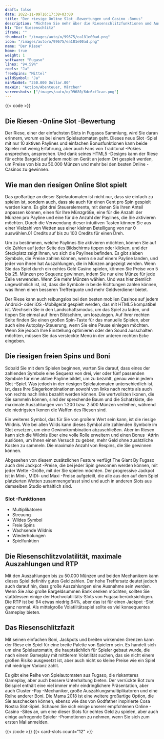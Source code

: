 ```yaml
---
draft: false
date: 2022-11-09T16:17:38+03:00
title: "Der riesige Online Slot -Bewertungen und Casino -Bonus"
description: "Möchten Sie mehr über die Riesenschlitzfunktionen und Auszahlungen erfahren? Unabhängig bewertet Slot -Spiele - siehe die Gedanken unseres Experten hier!"
h1: "Der Riesenschlitz"
iframe: ""
thumbnail: "/images/auto/o/99675/ea181e00ad.png"
icon: "/images/auto/o/99675/ea181e00ad.png"
name: "Der Riese"
home: true
weight: 1
software: "Fugaso"
lines: "94.59%"
reels: "Ja"
freeSpins: "Mittel"
wildSymbol: "Ja"
minMaxBet: "250.000 Dollar.00"
maxWin: "Action/Abenteuer, Märchen"
screenshots: ["/images/auto/o/99680/6dc6cf1cae.png"]
---
```


{{< code >}}<h2>Die Riesen -Online Slot -Bewertung</h2><p>Der Riese, einer der einfachsten Slots in Fugasos Sammlung, wird Sie daran erinnern, worum es bei einem Spielautomaten geht. Dieses neue Slot -Spiel mit nur 10 aktiven Paylines und einfachen Bonusfunktionen kann beide Spieler mit wenig Erfahrung, aber auch Fans von Traditonal -Pokies ansprechen, ansprechen. Und dank seines HTML5 -Designs kann der Riese für echte Bargeld auf jedem mobilen Gerät an jedem Ort gespielt werden, um Preise von bis zu 50.000 Münzen und mehr bei den besten Online -Casinos zu gewinnen.</p><h2>Wie man den riesigen Online Slot spielt</h2><p>Das großartige an dieser Spielautomaten ist nicht nur, dass sie einfach zu spielen ist, sondern auch, dass sie auch für einen Cent pro Spin gespielt werden kann. Es gibt drei Steuerelemente, mit denen Sie Ihren Anteil anpassen können, einen für Ihre Münzgröße, eine für die Anzahl der Münzen pro Payline und eine für die Anzahl der Paylines, die Sie aktivieren möchten. Durch die Verwendung dieser intuitiven Tasten können Sie aus einer Vielzahl von Wetten aus einer kleinen Beteiligung von nur 0 auswählen.01 Credits auf bis zu 100 Credits für einen Dreh.</p><p>Um zu bestimmen, welche Paylines Sie aktivieren möchten, können Sie auf die Zahlen auf jeder Seite des Bildschirms tippen oder klicken, und der Steckplatz zeigt Ihnen, wo sich die Paylines befinden. Es gibt sieben Symbole, die Preise zahlen können, wenn sie auf einem Payline landen, und jeder von ihnen hat Auszahlungen, die in Münzen angezeigt werden. Wenn Sie das Spiel durch ein echtes Geld Casino spielen, können Sie Preise von 5 bis 25. Münzen pro Sequenz gewinnen, indem Sie nur eine Münze für jede Zeile verwenden. Wenn Sie mehr Münzen wählen. Und was hier ziemlich ungewöhnlich ist, ist, dass die Symbole in beide Richtungen zahlen können, was Ihnen einen besseren Trefferquote und mehr Geldverdiener bietet.</p><p>Der Riese kann auch reibungslos bei den besten mobilen Casinos auf jedem Android- oder iOS -Mobilgerät gespielt werden, das mit HTML5 kompatibel ist. Wechseln Sie in den Landschaftsmodus, um das Spiel zu laden, und tippen Sie einmal auf Ihren Bildschirm, um loszulegen. Auf Ihrer rechten Seite finden Sie einen großen Spin-Taste für das manuelle Spielen, aber auch eine Autoplay-Steuerung, wenn Sie eine Pause einlegen möchten. Wenn Sie jedoch Ihre Einstellung optimieren oder den Sound ausschalten möchten, müssen Sie das versteckte Menü in der unteren rechten Ecke eingeben.</p><h2>Die riesigen freien Spins und Boni</h2><p>Sobald Sie mit dem Spielen beginnen, warten Sie darauf, dass eines der zahlenden Symbole eine Sequenz von drei, vier oder fünf passenden Symbole für eine aktive Payline bildet, um zu bezahlt, genau wie in jedem Slot -Spiel. Was jedoch in der riesigen Spielautomaten unterschiedlich ist, ist, dass Ihre Siegerkombinationen sowohl von links nach rechts als auch von rechts nach links bezahlt werden können. Die wertvollsten Ikonen, die Sie sammeln können, sind der sprechende Baum und die Schatzkiste, die maximale Auszahlungen von 1.200 bzw. 2.500 Münzen verleihen, während die niedrigsten Ikonen die Waffen des Riesen sind.</p><p>Ein weiteres Symbol, das für Sie von großem Wert sein kann, ist die riesige Wildnis. Wie bei allen Wilds kann dieses Symbol alle zahlenden Symbole im Slot ersetzen, um eine Gewinnkombination abzuschließen. Aber im Riesen kann sich die Wildnis über eine volle Rolle erweitern und einen Bonus -Attrin auslösen, um Ihnen einen Versuch zu geben, mehr Geld ohne zusätzliche Kosten zu sammeln. Die maximale Anzahl von Respins, die Sie gewinnen können.</p><p>Abgesehen von diesem zusätzlichen Feature verfügt The Giant By Fugaso auch drei Jackpot -Preise, die bei jeder Spin gewonnen werden können, mit jeder Wette -Größe, mit der Sie spielen möchten. Der progressive Jackpot ist in Mini-, MIDI- und Maxi -Preise aufgeteilt, die alle aus den auf dem Spiel platzierten Wetten zusammengefasst sind und auch in anderen Slots aus demselben Studio erhältlich sind.</p><h3>
Slot -Funktionen</h3><ul>
<li></span>
Multiplikatoren</li>
<li></span>
Streuung</li>
<li></span>
Wildes Symbol</li>
<li></span>
Freie Spins</li>
<li></span>
Wachsende Wildnis</li>
<li></span>
Wiederholungen</li>
<li></span>
Spielfunktion</li></ul><h2>Die Riesenschlitzvolatilität, maximale Auszahlungen und RTP</h2><p>Mit den Auszahlungen bis zu 50.000 Münzen und beiden Mechanikern kann dieses Spiel definitiv gutes Geld zahlen. Der hohe Treffersatz deutet jedoch auch darauf hin, dass große Auszahlungen eine Ausnahme sein werden. Wenn Sie also große Bargeldsummen Bank senken möchten, sollten Sie stattdessen einige der Hochvolatilitäts-Slots von Fugaso berücksichtigen. Die RTP ist bei 94 etwas niedrig.64%, aber das ist für einen Jackpot -Slot ganz normal. Als mittelgroße Volatilitätsspiel sollte es viel konsequentes Gameplay bieten.</p><h2>Das Riesenschlitzfazit</h2><p>Mit seinen einfachen Boni, Jackpots und breiten wirkenden Grenzen kann der Riese ein Spiel für eine breite Palette von Spielern sein. Es handelt sich um eine Spielautomatin, die hauptsächlich für Spieler gebaut wurde, die nach einem Gameplay mit mittlerem Volatilität suchen, das sie nicht einem großen Risiko ausgesetzt ist, aber auch nicht so kleine Preise wie ein Spiel mit niedriger Varianz zahlt.</p><p>Es gibt eine Reihe von Spielautomaten aus Fugaso, die riskanteres Gameplay, aber auch bessere Unterhaltung bieten. Der verrückte Bot zum Beispiel enthält eine viel immer mehr eindringlichere Präsentation, aber auch Cluster -Pay -Mechaniker, große Auszahlungsmultiplikatoren und eine Reihe anderer Boni. Die Mama 2018 ist eine weitere großartige Option, die Sie auschecken können, ebenso wie das von Godfather inspirierte Cosa Nostra Slot-Spiel. Schauen Sie sich einige unserer empfohlenen Online -Casino -Sites an, um eine dieser Slots für echtes Geld zu spielen, aber auch einige aufregende Spieler -Promotionen zu nehmen, wenn Sie sich zum ersten Mal anmelden.</p>{{< /code >}}
 {{< card-slots count="12" >}}